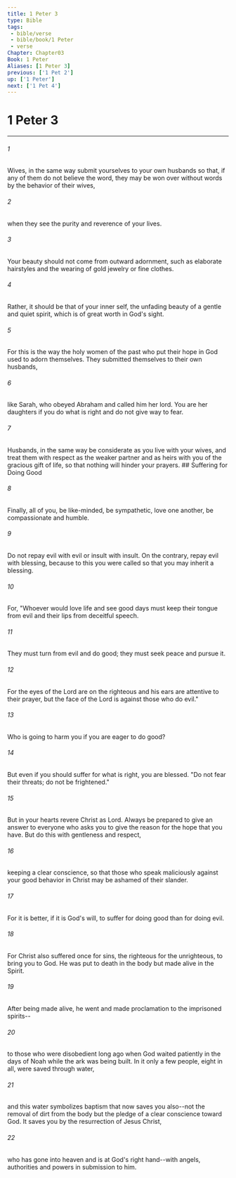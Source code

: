 ```yaml
---
title: 1 Peter 3
type: Bible
tags:
 - bible/verse
 - bible/book/1 Peter
 - verse
Chapter: Chapter03
Book: 1 Peter
Aliases: [1 Peter 3]
previous: ['1 Pet 2']
up: ['1 Peter']
next: ['1 Pet 4']
---
```

# 1 Peter 3

***


###### 1 
Wives, in the same way submit yourselves to your own husbands so that, if any of them do not believe the word, they may be won over without words by the behavior of their wives, 

###### 2 
when they see the purity and reverence of your lives. 

###### 3 
Your beauty should not come from outward adornment, such as elaborate hairstyles and the wearing of gold jewelry or fine clothes. 

###### 4 
Rather, it should be that of your inner self, the unfading beauty of a gentle and quiet spirit, which is of great worth in God's sight. 

###### 5 
For this is the way the holy women of the past who put their hope in God used to adorn themselves. They submitted themselves to their own husbands, 

###### 6 
like Sarah, who obeyed Abraham and called him her lord. You are her daughters if you do what is right and do not give way to fear. 

###### 7 
Husbands, in the same way be considerate as you live with your wives, and treat them with respect as the weaker partner and as heirs with you of the gracious gift of life, so that nothing will hinder your prayers. ## Suffering for Doing Good 

###### 8 
Finally, all of you, be like-minded, be sympathetic, love one another, be compassionate and humble. 

###### 9 
Do not repay evil with evil or insult with insult. On the contrary, repay evil with blessing, because to this you were called so that you may inherit a blessing. 

###### 10 
For, "Whoever would love life and see good days must keep their tongue from evil and their lips from deceitful speech. 

###### 11 
They must turn from evil and do good; they must seek peace and pursue it. 

###### 12 
For the eyes of the Lord are on the righteous and his ears are attentive to their prayer, but the face of the Lord is against those who do evil." 

###### 13 
Who is going to harm you if you are eager to do good? 

###### 14 
But even if you should suffer for what is right, you are blessed. "Do not fear their threats; do not be frightened." 

###### 15 
But in your hearts revere Christ as Lord. Always be prepared to give an answer to everyone who asks you to give the reason for the hope that you have. But do this with gentleness and respect, 

###### 16 
keeping a clear conscience, so that those who speak maliciously against your good behavior in Christ may be ashamed of their slander. 

###### 17 
For it is better, if it is God's will, to suffer for doing good than for doing evil. 

###### 18 
For Christ also suffered once for sins, the righteous for the unrighteous, to bring you to God. He was put to death in the body but made alive in the Spirit. 

###### 19 
After being made alive, he went and made proclamation to the imprisoned spirits-- 

###### 20 
to those who were disobedient long ago when God waited patiently in the days of Noah while the ark was being built. In it only a few people, eight in all, were saved through water, 

###### 21 
and this water symbolizes baptism that now saves you also--not the removal of dirt from the body but the pledge of a clear conscience toward God. It saves you by the resurrection of Jesus Christ, 

###### 22 
who has gone into heaven and is at God's right hand--with angels, authorities and powers in submission to him. 
